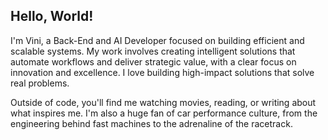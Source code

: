 ## Hello, World!

I'm Vini, a Back-End and AI Developer focused on building efficient and scalable systems. My work involves creating intelligent solutions that automate workflows and deliver strategic value, with a clear focus on innovation and excellence. I love building high-impact solutions that solve real problems.

Outside of code, you'll find me watching movies, reading, or writing about what inspires me. I'm also a huge fan of car performance culture, from the engineering behind fast machines to the adrenaline of the racetrack.
